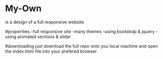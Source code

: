 # My-Own
is a design of a full responsive website 

#properities
-full responsive site
-many themes
-using bootstrap & jquery
-using animated sections & slider

#downloading 
just download the full repo onto you local machine 
and open the index.html file into your prefered browser

